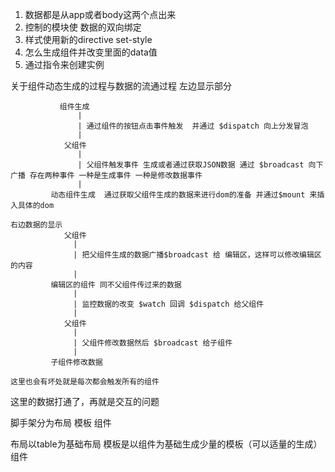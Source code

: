 1. 数据都是从app或者body这两个点出来
2. 控制的模块使 数据的双向绑定
3. 样式使用新的directive set-style
4. 怎么生成组件并改变里面的data值
5. 通过指令来创建实例



 关于组件动态生成的过程与数据的流通过程
		左边显示部分

               组件生成
                   |
                   | 通过组件的按钮点击事件触发  并通过 $dispatch 向上分发冒泡
                   |
                父组件   
                   |
                   | 父组件触发事件 生成或者通过获取JSON数据 通过 $broadcast 向下广播 存在两种事件 一种是生成事件 一种是修改数据事件
                   | 
             动态组件生成  通过获取父组件生成的数据来进行dom的准备 并通过$mount 来插入具体的dom

    右边数据的显示
        		父组件
        		  |
        		  | 把父组件生成的数据广播$broadcast 给 编辑区，这样可以修改编辑区的内容
        		  |
		     编辑区的组件 同不父组件传过来的数据
		     	  |
		     	  | 监控数据的改变 $watch 回调 $dispatch 给父组件
		     	  |				
		     	父组件
		     	  |
		     	  | 父组件修改数据然后 $broadcast 给子组件
		     	  |  
		     子组件修改数据 
		     
	这里也会有坏处就是每次都会触发所有的组件


  这里的数据打通了，再就是交互的问题

  脚手架分为布局 模板 组件

  布局以table为基础布局
  模板是以组件为基础生成少量的模板（可以适量的生成）
  组件

  